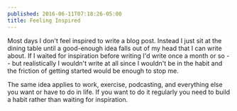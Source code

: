 ```yaml
---
published: 2016-06-11T07:18:26-05:00
title: Feeling Inspired
---
```

Most days I don't feel inspired to write a blog post. Instead I just sit at the dining table until a good-enough idea falls out of my head that I can write about. If I waited for inspiration before writing I'd write once a month or so -- but realistically I wouldn't write at all since I wouldn't be in the habit and the friction of getting started would be enough to stop me.

The same idea applies to work, exercise, podcasting, and everything else you want or have to do in life. If you want to do it regularly you need to build a habit rather than waiting for inspiration.